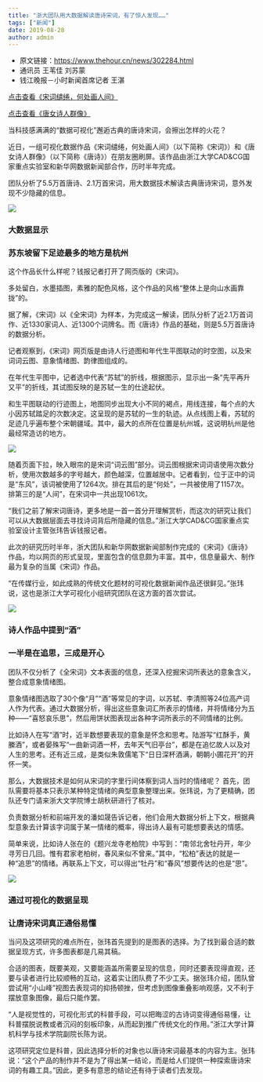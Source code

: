 ```yaml
---
title: "浙大团队用大数据解读唐诗宋词，有了惊人发现……"
tags: ["新闻"]
date: 2019-08-28
author: admin
---
```


-   原文链接：https://www.thehour.cn/news/302284.html
-   通讯员 王苇佳 刘苏蒙
-   钱江晚报－小时新闻首席记者 王湛

[点击查看《宋词缱绻，何处画人间》](http://fms.news.cn/swf/2018_sjxw/quansongci/#/)

[点击查看《唐女诗人群像》](http://www.xinhuanet.com/video/sjxw/2018-09/20/c_1123459232.htm)

当科技感满满的“数据可视化”邂逅古典的唐诗宋词，会擦出怎样的火花？

近日，一组可视化数据作品《宋词缱绻，何处画人间》（以下简称《宋词》）和《唐女诗人群像》（以下简称《唐诗》）在朋友圈刷屏。该作品由浙江大学CAD&CG国家重点实验室和新华网数据新闻部合作，历时半年完成。

团队分析了5.5万首唐诗、2.1万首宋词，用大数据技术解读古典唐诗宋词，意外发现不少隐藏的信息。

![](http://www.cad.zju.edu.cn/home/vagblog/images/photo_bed/2019/8/28/ddb0e6bdbe5a1cea27bdef62f37d47c3724bd457.png)

### 大数据显示
### 苏东坡留下足迹最多的地方是杭州

这个作品长什么样呢？钱报记者打开了网页版的《宋词》。

多处留白，水墨插图，素雅的配色风格，这个作品的风格“整体上是向山水画靠拢”的。

据了解，《宋词》以《全宋词》为样本，为完成这一解读，团队分析了近2.1万首词作、近1330家词人、近1300个词牌名。而《唐诗》作品的基础，则是5.5万首唐诗的数据分析。

记者观察到，《宋词》网页版是由诗人行迹图和年代生平图联动的时空图，以及宋词词云图、意象情绪图、韵律图组成的。

在年代生平图中，记者选中代表“苏轼”的折线，根据图示，显示出一条“先平再升又平”的折线，其试图反映的是苏轼一生的仕途起伏。

和生平图联动的行迹图上，地图同步出现大小不同的褐点，用线连接，每个点的大小因苏轼踏足的次数决定。这呈现的是苏轼的一生的轨迹。从点线图上看，苏轼的足迹几乎遍布整个宋朝疆域。其中，最大的点所在位置是杭州城，这说明杭州是他最经常造访的地方。

![](http://www.cad.zju.edu.cn/home/vagblog/images/photo_bed/2019/8/28/f659aa2f1b95fa7847481b6b1690ba3e3d80f9cf.png)

随着页面下拉，映入眼帘的是宋词“词云图”部分。词云图根据宋词词语使用次数分析，使用次数越多的字号越大，颜色越深，位置越居中。记者看到，位于正中的词是“东风”，该词被使用了1264次。排在其后的是“何处”，一共被使用了1157次。排第三的是“人间”，在宋词中一共出现1061次。

“我们之前了解宋词唐诗，更多地是一首一首分开理解赏析，而这次的研究让我们可以从大数据层面去寻找诗词背后所隐藏的信息。”浙江大学CAD&CG国家重点实验室设计主管张玮告诉钱报记者。

此次的研究历时半年，浙大团队和新华网数据新闻部制作完成的《宋词》《唐诗》作品，均以网页的形式呈现，里面包含的信息颇为丰富。其中，信息量最大、制作最为复杂的当属《宋词》作品。

“在传媒行业，如此成熟的传统文化题材的可视化数据新闻作品还很鲜见。”张玮说，这也是浙江大学可视化小组研究团队在这方面的首次尝试。

![](http://www.cad.zju.edu.cn/home/vagblog/images/photo_bed/2019/8/28/0acbe5dd815dcb05e8fa77d7f8b3aa1502c570cd.png)

### 诗人作品中提到“酒”

### 一半是在追思，三成是开心

团队不仅分析了《全宋词》文本表面的信息，还深入挖掘宋词所表达的意象含义，整合成意象情绪图。

意象情绪图选取了30个像“月”“酒”等常见的字词，以苏轼、李清照等24位高产词人作为代表。通过大数据分析，得出这些意象词汇所表示的情绪，并将情绪分为五种——“喜怒哀乐思”，然后用饼状图表现出各种字词所表示的不同情绪的比例。

比如诗人在写“酒”时，近半数想要表现的意象是怀念和思考。陆游写“红酥手，黄縢酒”，或者晏殊写“一曲新词酒一杯，去年天气旧亭台”，都是在追忆故人以及对人生的思考。还有近三成，是类似朱敦儒笔下“日日深杯酒满，朝朝小圃花开”的开怀一笑。

那么，大数据技术是如何从宋词的字里行间体察到词人当时的情绪呢？
首先，团队需要将基本只表示某种特定情绪的典型意象整理出来。张玮说，为了更精确，团队还专门请来浙大文学院博士胡秋研进行了核对。

负责数据分析和前端开发的潘如晟告诉记者，他们会用大数据分析上下文，根据典型意象去计算该字词属于某一情绪的概率，得出诗人最有可能想要表达的情感。

简单来说，比如诗人张在的《题兴龙寺老柏院》中写到：“南邻北舍牡丹开，年少寻芳日几回。惟有君家老柏树，春风来似不曾来。”其中，“松柏”表达的就是一种“追思”的情绪。再联系上下文，可以得出“牡丹”和“春风”想要传达的也是“思”。

![](http://www.cad.zju.edu.cn/home/vagblog/images/photo_bed/2019/8/28/f4c9b7226522cdb4a188f3ea13b5ddfeb6a9a48e.png)

### 通过可视化的数据呈现
### 让唐诗宋词真正通俗易懂

当问及这项研究的难点所在，张玮首先提到的是图表的选择。为了找到最合适的数据呈现方式，许多图表都是几易其稿。

合适的图表，既要美观，又要能涵盖所需要呈现的信息，同时还要表现得直观，还要与读者进行比较顺畅的互动，这着实让团队费了不少工夫。据张玮介绍，团队曾尝试用“小山峰”视图去表现词的抑扬顿挫，但考虑到图像重叠影响观感，又不利于摆放意象图像，最后只能作罢。

“人是视觉性的，可视化形式的科普手段，可以把晦涩的古诗词变得通俗易懂，让科普摆脱说教或者沉闷的刻板印象，从而起到推广传统文化的作用。”浙江大学计算机科学与技术学院副院长陈为说。

这项研究定位是科普，因此选择分析的对象也以唐诗宋词最基本的内容为主。张玮说：“这个产品的制作并不是为了得出某一结论，而是给人们提供一种探索唐诗宋词的有趣工具。”因此，更多有意思的结论还有待于读者们去发现。